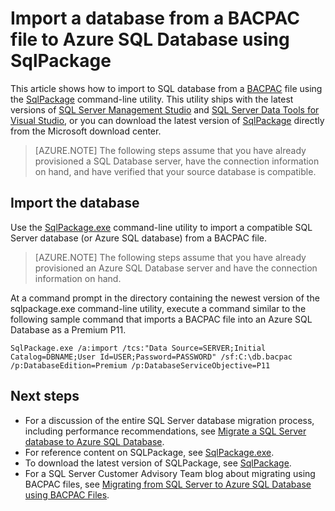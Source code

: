 <properties
    pageTitle="SqlPackage: Import to Azure SQL Database from a BACPAC file | Azure"
    description="This article shows how to import to SQL database from a BACPAC file using the SqlPackage command-line utility."
    keywords="Azure SQL Database, database migration, import database, import BACPAC file, sqlpackage"
    services="sql-database"
    documentationcenter=""
    author="CarlRabeler"
    manager="jhubbard"
    editor="" />
<tags
    ms.assetid="424afa27-5f13-4ec3-98f6-99a511a6a2df"
    ms.service="sql-database"
    ms.custom="migrate and move"
    ms.devlang="NA"
    ms.topic="article"
    ms.tgt_pltfrm="NA"
    ms.workload="sqldb-migrate"
    ms.date="02/08/2017"
    wacn.date=""
    ms.author="carlrab" />

# Import a database from a BACPAC file to Azure SQL Database using SqlPackage

This article shows how to import to SQL database from a [BACPAC](https://msdn.microsoft.com/zh-cn/library/ee210546.aspx#Anchor_4) file using the [SqlPackage](https://msdn.microsoft.com/zh-cn/library/hh550080.aspx) command-line utility. This utility ships with the latest versions of [SQL Server Management Studio](https://msdn.microsoft.com/zh-cn/library/mt238290.aspx) and [SQL Server Data Tools for Visual Studio](https://msdn.microsoft.com/zh-cn/library/mt204009.aspx), or you can download the latest version of [SqlPackage](https://www.microsoft.com/download/details.aspx?id=53876) directly from the Microsoft download center.

> [AZURE.NOTE]
> The following steps assume that you have already provisioned a SQL Database server, have the connection information on hand, and have verified that your source database is compatible.
> 
> 

## Import the database
Use the [SqlPackage.exe](https://msdn.microsoft.com/zh-cn/library/hh550080.aspx) command-line utility to import a compatible SQL Server database (or Azure SQL database) from a BACPAC file.

> [AZURE.NOTE]
> The following steps assume that you have already provisioned an Azure SQL Database server and have the connection information on hand.
>  

At a command prompt in the directory containing the newest version of the sqlpackage.exe command-line utility, execute a command similar to the following sample command that imports a BACPAC file into an Azure SQL Database as a Premium P11.


	SqlPackage.exe /a:import /tcs:"Data Source=SERVER;Initial Catalog=DBNAME;User Id=USER;Password=PASSWORD" /sf:C:\db.bacpac /p:DatabaseEdition=Premium /p:DatabaseServiceObjective=P11


## Next steps

* For a discussion of the entire SQL Server database migration process, including performance recommendations, see [Migrate a SQL Server database to Azure SQL Database](/documentation/articles/sql-database-cloud-migrate/).
* For reference content on SQLPackage, see [SqlPackage.exe](https://msdn.microsoft.com/zh-cn/library/hh550080.aspx).
* To download the latest version of SQLPackage, see [SqlPackage](https://www.microsoft.com/download/details.aspx?id=53876).
* For a SQL Server Customer Advisory Team blog about migrating using BACPAC files, see [Migrating from SQL Server to Azure SQL Database using BACPAC Files](https://blogs.msdn.microsoft.com/sqlcat/2016/10/20/migrating-from-sql-server-to-azure-sql-database-using-bacpac-files/).

